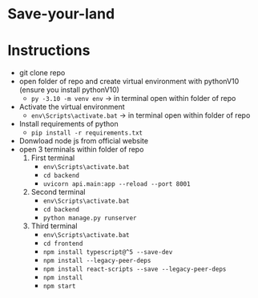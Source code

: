 # Save-your-land

# Instructions 
- git clone repo
- open folder of repo and create virtual environment with pythonV10 (ensure you install pythonV10)
  - `py -3.10 -m venv env` -> in terminal open within folder of repo
- Activate the virtual environment
  - `env\Scripts\activate.bat` -> in terminal open within folder of repo
- Install requirements of python
  - `pip install -r requirements.txt`
- Donwload node js from official website
- open 3 terminals within folder of repo
  1. First terminal
     - `env\Scripts\activate.bat`
     - `cd backend`
     - `uvicorn api.main:app --reload --port 8001`
  3. Second terminal
     - `env\Scripts\activate.bat`
     - `cd backend`
     - `python manage.py runserver`
  5. Third terminal
     - `env\Scripts\activate.bat`
     - `cd frontend`
     - `npm install typescript@^5 --save-dev`
     - `npm install --legacy-peer-deps`
     - `npm install react-scripts --save --legacy-peer-deps`
     - `npm install`
     - `npm start` 
